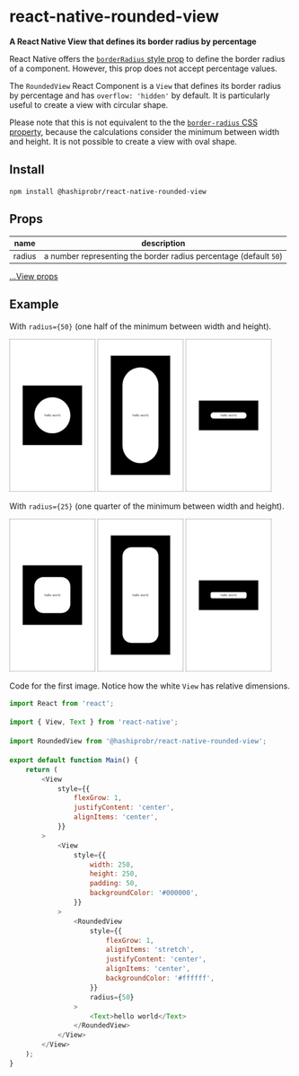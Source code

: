react-native-rounded-view
=========================

**A React Native View that defines its border radius by percentage**

React Native offers the [`borderRadius` style
prop](https://reactnative.dev/docs/view-style-props#borderradius) to define the
border radius of a component. However, this prop does not accept percentage
values.

The `RoundedView` React Component is a `View` that defines its border radius by
percentage and has `overflow: 'hidden'` by default. It is particularly useful to
create a view with circular shape.

Please note that this is not equivalent to the the [`border-radius` CSS
property](https://developer.mozilla.org/en-US/docs/Web/CSS/border-radius),
because the calculations consider the minimum between width and height. It is
not possible to create a view with oval shape.


Install
-------

```
npm install @hashiprobr/react-native-rounded-view
```


Props
-----

| name   | description                                                       |
|--------|-------------------------------------------------------------------|
| radius | a number representing the border radius percentage (default `50`) |

[...View props](https://reactnative.dev/docs/view#props)


Example
-------

With `radius={50}` (one half of the minimum between width and height).

![](img/50-1-1.png)
![](img/50-1-2.png)
![](img/50-2-1.png)

With `radius={25}` (one quarter of the minimum between width and height).

![](img/25-1-1.png)
![](img/25-1-2.png)
![](img/25-2-1.png)

Code for the first image. Notice how the white `View` has relative dimensions.

``` js
import React from 'react';

import { View, Text } from 'react-native';

import RoundedView from '@hashiprobr/react-native-rounded-view';

export default function Main() {
    return (
        <View
            style={{
                flexGrow: 1,
                justifyContent: 'center',
                alignItems: 'center',
            }}
        >
            <View
                style={{
                    width: 250,
                    height: 250,
                    padding: 50,
                    backgroundColor: '#000000',
                }}
            >
                <RoundedView
                    style={{
                        flexGrow: 1,
                        alignItems: 'stretch',
                        justifyContent: 'center',
                        alignItems: 'center',
                        backgroundColor: '#ffffff',
                    }}
                    radius={50}
                >
                    <Text>hello world</Text>
                </RoundedView>
            </View>
        </View>
    );
}
```
